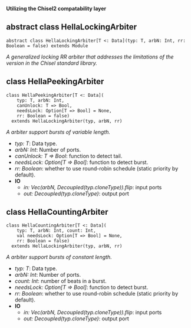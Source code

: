 **Utilizing the Chisel2 compatability layer**

abstract class HellaLockingArbiter
----------------------
    abstract class HellaLockingArbiter[T <: Data](typ: T, arbN: Int, rr: Boolean = false) extends Module

*A generalized locking RR arbiter that addresses the limitations of the version in the Chisel standard library.*

class HellaPeekingArbiter
----------------------
    class HellaPeekingArbiter[T <: Data](
        typ: T, arbN: Int,
        canUnlock: T => Bool,
        needsLock: Option[T => Bool] = None,
        rr: Boolean = false)
      extends HellaLockingArbiter(typ, arbN, rr)

*A arbiter support bursts of variable length.*

+ *typ: T*: Data type.
+ *arbN: Int*: Number of ports.
+ *canUnlock: T => Bool*: function to detect tail.
+ *needsLock: Option[T => Bool]*: function to detect burst.
+ *rr: Boolean*: whether to use round-robin schedule (static priority by default).
+ **IO**
  + *in: Vec(arbN, Decoupled(typ.cloneType)).flip*: input ports
  + *out: Decoupled(typ.cloneType)*: output port

class HellaCountingArbiter
-----------------------
    class HellaCountingArbiter[T <: Data](
        typ: T, arbN: Int, count: Int,
        val needsLock: Option[T => Bool] = None,
        rr: Boolean = false)
      extends HellaLockingArbiter(typ, arbN, rr)

*A arbiter support bursts of constant length.*

+ *typ: T*: Data type.
+ *arbN: Int*: Number of ports.
+ *count: Int*: number of beats in a burst.
+ *needsLock: Option[T => Bool]*: function to detect burst.
+ *rr: Boolean*: whether to use round-robin schedule (static priority by default).
+ **IO**
  + *in: Vec(arbN, Decoupled(typ.cloneType)).flip*: input ports
  + *out: Decoupled(typ.cloneType)*: output port

